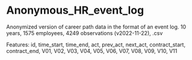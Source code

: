 # Anonymous_HR_event_log
Anonymized version of career path data in the format of an event log. 10 years, 1575 employees, 4249 observations (v2022-11-22), .csv

Features:
id,	time_start,	time_end,	act,	prev_act,	next_act,	contract_start,	contract_end,	V01,	V02,	V03,	V04,	V05,	V06,	V07,	V08,	V09,	V10,	V11

